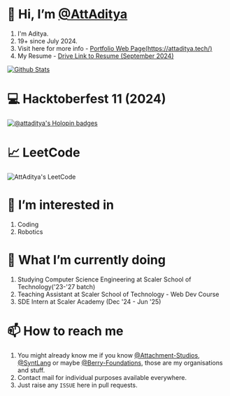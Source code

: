 # 👋 Hi, I’m [@AttAditya](https://github.com/AttAditya)
1. I'm Aditya.
2. 19+ since July 2024.
3. Visit here for more info - [Portfolio Web Page(https://attaditya.tech/)](https://attaditya.tech/)
4. My Resume - [Drive Link to Resume (September 2024)](https://drive.google.com/file/d/1Qzl5kKou9c6aPHFB0p5kD6JvkPOg7ebh/view?usp=sharing)

[![Github Stats](https://github-readme-stats.vercel.app/api?username=AttAditya&show_icons=true&theme=radical&count_private=true&hide=prs,issues)](https://attaditya.tech/)

# 💻 Hacktoberfest 11 (2024)
[![@attaditya's Holopin badges](https://holopin.me/attaditya)](https://holopin.io/@attaditya)

# 📈 LeetCode
![AttAditya's LeetCode](https://leetcard.jacoblin.cool/attaditya?theme=dark&font=Baloo%202&ext=contest)

# 👀 I’m interested in
1. Coding
2. Robotics

# 🌱 What I’m currently doing
1. Studying Computer Science Engineering at Scaler School of Technology('23-'27 batch)
2. Teaching Assistant at Scaler School of Technology - Web Dev Course
3. SDE Intern at Scaler Academy (Dec '24 - Jun '25)

<!-- # 💞️ I’m looking to collaborate on
1. My Programming Language Synt - For Testing And Making Packages
2. Game Development -->

# 📫 How to reach me
1. You might already know me if you know [@Attachment-Studios](https://github.com/Attachment-Studios), [@SyntLang](https://github.com/SyntLang) or maybe [@Berry-Foundations](https://github.com/Berry-Foundations), those are my organisations and stuff.
2. Contact mail for individual purposes available everywhere.
3. Just raise any `ISSUE` here in pull requests.

<!---
AttAditya/AttAditya is a ✨ special ✨ repository because its `README.md` (this file) appears on your GitHub profile.
You can click the Preview link to take a look at your changes.
--->
